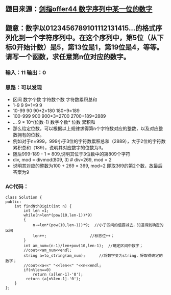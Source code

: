 ## 题目来源：[剑指offer44 数字序列中某一位的数字](https://leetcode-cn.com/problems/shu-zi-xu-lie-zhong-mou-yi-wei-de-shu-zi-lcof/)

## 题意：数字以0123456789101112131415…的格式序列化到一个字符序列中。在这个序列中，第5位（从下标0开始计数）是5，第13位是1，第19位是4，等等。请写一个函数，求任意第n位对应的数字。

### 输入：11 输出：0

### 思路：可以发现
  - 区间     数字个数     字符数个数     字符数累积总和
  - 1-9	       9	    9*1=9	   9
  - 10-99     90	   90*2=180	   180+9=189
  - 100-999   900	   900*3=2700	  2700+189=2889
  - ...	  9 * 10^(位数-1) 数字个数* 位数	累积和
  - 那么给定位数，可以根据以上规律求得第n个字符数对应的整数，以及对应整数拥有的位数。
  - 例如对于n=999，999小于3位的字符数累积总和（2889），大于2位的字符数累积总和（189），说明其对应数字的位数为3。
  - 随后999-189 - 1 = 809,说明其位于3位数中的第809个字符
  - div, mod = divmod(809, 3) # div=269, mod = 2
  - 说明其对应的整数为100 + 269 = 369, mod=2 即取369的第2个数，故最后答案为9

### AC代码：
```
class Solution {
public:
    int findNthDigit(int n) {
        int len =1;      
        while(n>len*(pow(10,len-1))*9)
        {
            n-=len*(pow(10,len-1))*9;  //小于区间的值要减去，知道得到确定的区间
            len++;                   //标志位++；
        }
        int am_num=(n-1)/len+pow(10,len-1);  //确定区间中数字；
        //cout<<am_num<<endl;
        string a=to_string(am_num);      //将数字变为string，好取得确定的数字；
        //cout<<a<<" "<<len<<" "<<n<<endl;
        if(n%len==0)
            return (a[len-1]-'0');    
         return (a[n%len-1]-'0');
    }
};
```
